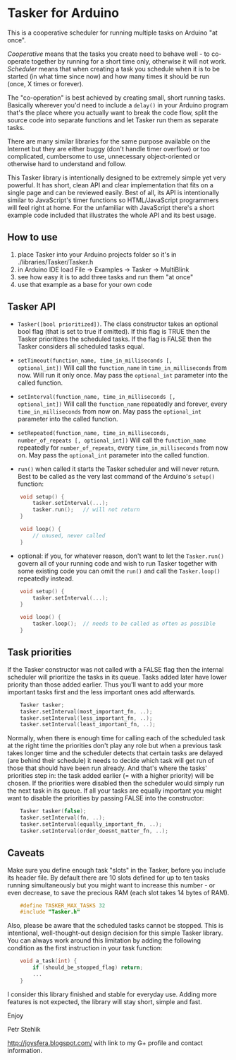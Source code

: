 Tasker for Arduino
==================

This is a cooperative scheduler for running multiple tasks on Arduino "at once".

*Cooperative* means that the tasks you create need to behave well -
to co-operate together by running for a short time only, otherwise it will not work.
*Scheduler* means that when creating a task you schedule when it is to be
started (in what time since now) and how many times it should be run
(once, X times or forever).

The "co-operation" is best achieved by creating small, short running tasks.
Basically wherever you'd need to include a <code>delay()</code> in your Arduino program
that's the place where you actually want to break the code flow, split
the source code into separate functions and let Tasker run them as separate tasks.

There are many similar libraries for the same purpose available on the Internet
but they are either buggy (don't handle timer overflow) or too complicated, cumbersome to use,
unnecessary object-oriented or otherwise hard to understand and follow.

This Tasker library is intentionally designed to be extremely simple
yet very powerful. It has short, clean API and clear implementation that fits
on a single page and can be reviewed easily.
Best of all, its API is intentionally similar to JavaScript's timer
functions so HTML/JavaScript programmers will feel right at home.
For the unfamiliar with JavaScript there's a short example code included that
illustrates the whole API and its best usage.

How to use
----------

1. place Tasker into your Arduino projects folder so it's in ./libraries/Tasker/Tasker.h
2. in Arduino IDE load File -> Examples -> Tasker -> MultiBlink
3. see how easy it is to add three tasks and run them "at once"
4. use that example as a base for your own code

Tasker API
----------

* <code>Tasker([bool prioritized])</code>. The class constructor takes
  an optional bool flag (that is set to true if omitted). If this flag
  is TRUE then the Tasker prioritizes the scheduled tasks. If the flag
  is FALSE then the Tasker considers all scheduled tasks equal.

* <code>setTimeout(function_name, time_in_milliseconds [, optional_int])</code>
  Will call the <code>function_name</code> in <code>time_in_milliseconds</code> from now.
  Will run it only once. May pass the <code>optional_int</code> parameter into the called function.

* <code>setInterval(function_name, time_in_milliseconds [, optional_int])</code>
  Will call the <code>function_name</code> repeatedly and forever, every
  <code>time_in_milliseconds</code> from now on.
  May pass the <code>optional_int</code> parameter into the called function.

* <code>setRepeated(function_name, time_in_milliseconds, number_of_repeats [, optional_int])</code>
  Will call the <code>function_name</code> repeatedly for <code>number_of_repeats</code>,
  every <code>time_in_milliseconds</code> from now on.
  May pass the <code>optional_int</code> parameter into the called function.

* <code>run()</code> when called it starts the Tasker scheduler and will never return.
  Best to be called as the very last command of the Arduino's <code>setup()</code> function:

```cpp
	void setup() {
		tasker.setInterval(...);
		tasker.run();	// will not return
	}

	void loop() {
		// unused, never called
	}
```

* optional: if you, for whatever reason, don't want to let the <code>Tasker.run()</code>
  govern all of your running code and wish to run Tasker together with some
  existing code you can omit the <code>run()</code> and call the <code>Tasker.loop()</code>
  repeatedly instead.

```cpp
	void setup() {
		tasker.setInterval(...);
	}

	void loop() {
		tasker.loop();	// needs to be called as often as possible
	}
```

Task priorities
---------------
If the Tasker constructor was not called with a FALSE flag then the internal
scheduler will prioritize the tasks in its queue. Tasks added later have lower
priority than those added earlier. Thus you'll want to add your more
important tasks first and the less important ones add afterwards.

```cpp
	Tasker tasker;
	tasker.setInterval(most_important_fn, ..);
	tasker.setInterval(less_important_fn, ..);
	tasker.setInterval(least_important_fn, ..);
```

Normally, when there is enough time for calling each of the scheduled task
at the right time the priorities don't play any role but when a previous task takes
longer time and the scheduler detects that certain tasks are delayed
(are behind their schedule) it needs to decide which task will get run of those
that should have been run already. And that's where the tasks' priorities step
in: the task added earlier (= with a higher priority) will be chosen.
If the priorities were disabled then the scheduler would simply run the next task
in its queue. If all your tasks are equally important you might want to disable
the priorities by passing FALSE into the constructor:

```cpp
	Tasker tasker(false);
	tasker.setInterval(fn, ..);
	tasker.setInterval(equally_important_fn, ..);
	tasker.setInterval(order_doesnt_matter_fn, ..);
```

Caveats
-------
Make sure you define enough task "slots" in the Tasker, before you include its
header file. By default there are 10 slots defined for up to ten tasks running
simultaneously but you might want to increase this number - or even decrease, to
save the precious RAM (each slot takes 14 bytes of RAM).

```cpp
	#define TASKER_MAX_TASKS 32
	#include "Tasker.h"
```

Also, please be aware that the scheduled tasks cannot be stopped. This is
intentional, well-thought-out design decision for this simple Tasker library.
You can always work around this limitation by adding the following condition
as the first instruction in your task function:

```cpp
	void a_task(int) {
		if (should_be_stopped_flag) return;
		...
	}
```

I consider this library finished and stable for everyday use. Adding more features
is not expected, the library will stay short, simple and fast.

Enjoy

Petr Stehlík

http://joysfera.blogspot.com/ with link to my G+ profile and contact information.
